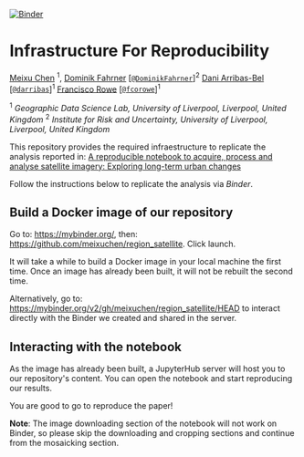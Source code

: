 [![Binder](https://mybinder.org/badge_logo.svg)](https://mybinder.org/v2/gh/meixuchen/region_satellite/master)

# Infrastructure For Reproducibility

[Meixu Chen]() <sup>1</sup>,
[Dominik Fahrner]() [[`@DominikFahrner`](https://twitter.com/DominikFahrner)]<sup>2</sup>
[Dani Arribas-Bel](http://darribas.org) [[`@darribas`](https://twitter.com/darribas)]<sup>1</sup>
[Francisco Rowe](http://www.franciscorowe.com) [[`@fcorowe`](http://twitter.com/fcorowe)]<sup>1</sup>

<sup>1</sup> *Geographic Data Science Lab, University of Liverpool, Liverpool, United Kingdom*
<sup>2</sup> *Institute for Risk and Uncertainty, University of Liverpool, Liverpool, United Kingdom*

This repository provides the required infraestructure to replicate the analysis reported in: [A reproducible notebook to acquire, process and analyse satellite imagery: Exploring long-term urban changes](https://doi.org/10.18335/region.v7i2.295)

Follow the instructions below to replicate the analysis via *Binder*.

## Build a Docker image of our repository

Go to: https://mybinder.org/, then: https://github.com/meixuchen/region_satellite. Click launch. 

It will take a while to build a Docker image in your local machine the first time. Once an image has already been built, it will not be rebuilt the second time. 

Alternatively, go to: https://mybinder.org/v2/gh/meixuchen/region_satellite/HEAD to interact directly with the Binder we created and shared in the server.

## Interacting with the notebook

As the image has already been built, a JupyterHub server will host you to our repository's content. You can open the notebook and start reproducing our results. 

You are good to go to reproduce the paper!

**Note**: The image downloading section of the notebook will not work on Binder, so please skip the downloading and cropping sections and continue from the mosaicking section. 



